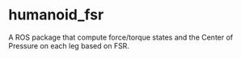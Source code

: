 # humanoid_fsr
A ROS package that compute force/torque states and the Center of Pressure on each leg based on FSR.
